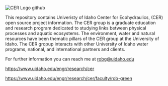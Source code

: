 ![CER Logo github](https://github.com/Rob-Green6/Rob-Green6/assets/141792831/540bade6-7a04-4fc3-b00f-f1a85dde4db0)

This repository contains Univeristy of Idaho Center for Ecohydraulics, (CER) open source project information.  The CER group is a graduate education and research program dedicated to studying links between physical processes and aquatic ecosystems.  The environment, water and natural resources have been thematic pillars of the CER group at the University of Idaho.  The CER gropup interacts with other University of Idaho water programs, national, and international partners and clients.


For further information you can reach me at robg@uidaho.edu

https://www.uidaho.edu/engr/research/cer

https://www.uidaho.edu/engr/research/cer/faculty/rob-green
<!--
**Rob-Green6/Rob-Green6** is a ✨ _special_ ✨ repository because its `README.md` (this file) appears on your GitHub profile.

Here are some ideas to get you started:

- 🔭 I’m currently working on ...
- 🌱 I’m currently learning ...
- 👯 I’m looking to collaborate on ...
- 🤔 I’m looking for help with ...
- 💬 Ask me about ...
- 📫 How to reach me: ...
- 😄 Pronouns: ...
- ⚡ Fun fact: ...
-->

